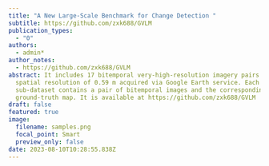 ```yaml
---
title: "A New Large-Scale Benchmark for Change Detection "
subtitle: https://github.com/zxk688/GVLM
publication_types:
  - "0"
authors:
  - admin*
author_notes:
  - https://github.com/zxk688/GVLM
abstract: It includes 17 bitemporal very-high-resolution imagery pairs with a
  spatial resolution of 0.59 m acquired via Google Earth service. Each
  sub-dataset contains a pair of bitemporal images and the corresponding
  ground-truth map. It is available at https://github.com/zxk688/GVLM
draft: false
featured: true
image:
  filename: samples.png
  focal_point: Smart
  preview_only: false
date: 2023-08-10T10:28:55.838Z
---
```

